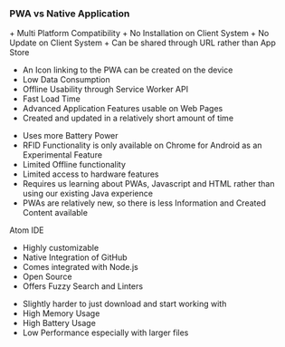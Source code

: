 ### PWA vs Native Application

\+ Multi Platform Compatibility
\+ No Installation on Client System
\+ No Update on Client System
\+ Can be shared through URL rather than App Store
+ An Icon linking to the PWA can be created on the device
+ Low Data Consumption
+ Offline Usability through Service Worker API
+ Fast Load Time
+ Advanced Application Features usable on Web Pages
+ Created and updated in a relatively short amount of time

- Uses more Battery Power
- RFID Functionality is only available on Chrome for Android as an Experimental Feature
- Limited Offline functionality
- Limited access to hardware features
- Requires us learning about PWAs, Javascript and HTML rather than using our existing Java experience
- PWAs are relatively new, so there is less Information and Created Content available


Atom IDE

+ Highly customizable
+ Native Integration of GitHub
+ Comes integrated with Node.js
+ Open Source
+ Offers Fuzzy Search and Linters
- Slightly harder to just download and start working with
- High Memory Usage
- High Battery Usage
- Low Performance especially with larger files

